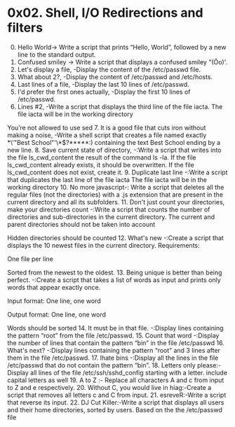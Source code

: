 # 0x02. Shell, I/O Redirections and filters
0. Hello World-> Write a script that prints “Hello, World”, followed by a new line to the standard output.
1. Confused smiley -> Write a script that displays a confused smiley "(Ôo)'.
2. Let's display a file, -Display the content of the /etc/passwd file.
3. What about 2?, -Display the content of /etc/passwd and /etc/hosts.
4. Last lines of a file, -Display the last 10 lines of /etc/passwd.
5. I'd prefer the first ones actually, -Display the first 10 lines of /etc/passwd.
6. Lines #2, -Write a script that displays the third line of the file iacta.
The file iacta will be in the working directory

You’re not allowed to use sed
7. It is a good file that cuts iron without making a noise, -Write a shell script that creates a file named exactly \*\\'"Best School"\'\\*$\?\*\*\*\*\*:) containing the text Best School ending by a new line.
8. Save current state of directory, -:Write a script that writes into the file ls_cwd_content the result of the command ls -la. If the file ls_cwd_content already exists, it should be overwritten. If the file ls_cwd_content does not exist, create it.
9. Duplicate last line -:Write a script that duplicates the last line of the file iacta
The file iacta will be in the working directory
10. No more javascript-: Write a script that deletes all the regular files (not the directories) with a .js extension that are present in the current directory and all its subfolders.
11. Don't just count your directories, make your directories count -:Write a script that counts the number of directories and sub-directories in the current directory.
The current and parent directories should not be taken into account

Hidden directories should be counted
12. What's new -:Create a script that displays the 10 newest files in the current directory.
Requirements:

One file per line

Sorted from the newest to the oldest.
13. Being unique is better than being perfect. -:Create a script that takes a list of words as input and prints only words that appear exactly once.

Input format: One line, one word

Output format: One line, one word

Words should be sorted
14. It must be in that file. -:Display lines containing the pattern “root” from the file /etc/passwd.
15. Count that word -:Display the number of lines that contain the pattern “bin” in the file /etc/passwd
16. What's next? -:Display lines containing the pattern “root” and 3 lines after them in the file /etc/passwd.
17. Ihate bins -:Display all the lines in the file /etc/passwd that do not contain the pattern “bin”.
18. Letters only please:-Display all lines of the file /etc/ssh/sshd_config starting with a letter.
include capital letters as well
19. A to Z :- Replace all characters A and c from input to Z and e respectively.
20. Without C, you would live in hiag:-Create a script that removes all letters c and C from input.
21. esreveR:-Write a script that reverse its input.
22. DJ Cut Killer:-Write a script that displays all users and their home directories, sorted by users.
Based on the the /etc/passwd file

